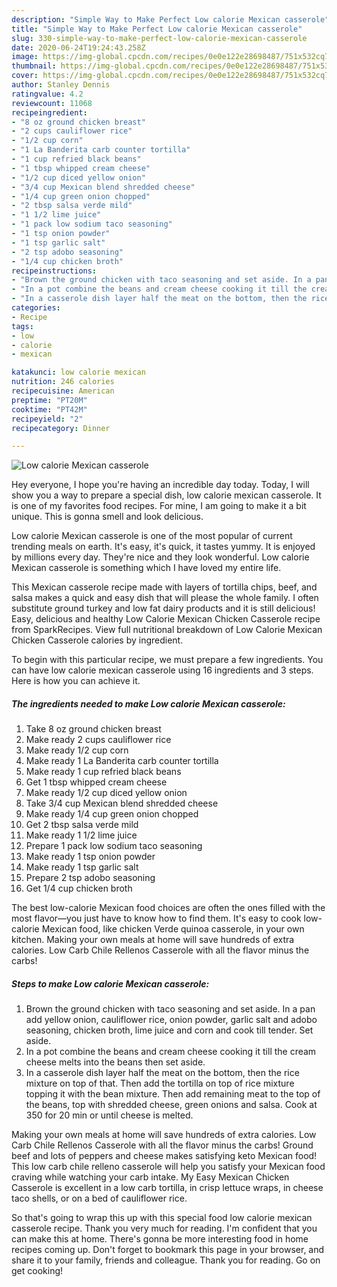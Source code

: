 ```yaml
---
description: "Simple Way to Make Perfect Low calorie Mexican casserole"
title: "Simple Way to Make Perfect Low calorie Mexican casserole"
slug: 330-simple-way-to-make-perfect-low-calorie-mexican-casserole
date: 2020-06-24T19:24:43.258Z
image: https://img-global.cpcdn.com/recipes/0e0e122e28698487/751x532cq70/low-calorie-mexican-casserole-recipe-main-photo.jpg
thumbnail: https://img-global.cpcdn.com/recipes/0e0e122e28698487/751x532cq70/low-calorie-mexican-casserole-recipe-main-photo.jpg
cover: https://img-global.cpcdn.com/recipes/0e0e122e28698487/751x532cq70/low-calorie-mexican-casserole-recipe-main-photo.jpg
author: Stanley Dennis
ratingvalue: 4.2
reviewcount: 11068
recipeingredient:
- "8 oz ground chicken breast"
- "2 cups cauliflower rice"
- "1/2 cup corn"
- "1 La Banderita carb counter tortilla"
- "1 cup refried black beans"
- "1 tbsp whipped cream cheese"
- "1/2 cup diced yellow onion"
- "3/4 cup Mexican blend shredded cheese"
- "1/4 cup green onion chopped"
- "2 tbsp salsa verde mild"
- "1 1/2 lime juice"
- "1 pack low sodium taco seasoning"
- "1 tsp onion powder"
- "1 tsp garlic salt"
- "2 tsp adobo seasoning"
- "1/4 cup chicken broth"
recipeinstructions:
- "Brown the ground chicken with taco seasoning and set aside. In a pan add yellow onion, cauliflower rice, onion powder, garlic salt and adobo seasoning, chicken broth, lime juice and corn and cook till tender. Set aside."
- "In a pot combine the beans and cream cheese cooking it till the cream cheese melts into the beans then set aside."
- "In a casserole dish layer half the meat on the bottom, then the rice mixture on top of that. Then add the tortilla on top of rice mixture topping it with the bean mixture. Then add remaining meat to the top of the beans, top with shredded cheese, green onions and salsa. Cook at 350 for 20 min or until cheese is melted."
categories:
- Recipe
tags:
- low
- calorie
- mexican

katakunci: low calorie mexican 
nutrition: 246 calories
recipecuisine: American
preptime: "PT20M"
cooktime: "PT42M"
recipeyield: "2"
recipecategory: Dinner

---
```



![Low calorie Mexican casserole](https://img-global.cpcdn.com/recipes/0e0e122e28698487/751x532cq70/low-calorie-mexican-casserole-recipe-main-photo.jpg)

Hey everyone, I hope you're having an incredible day today. Today, I will show you a way to prepare a special dish, low calorie mexican casserole. It is one of my favorites food recipes. For mine, I am going to make it a bit unique. This is gonna smell and look delicious.

Low calorie Mexican casserole is one of the most popular of current trending meals on earth. It's easy, it's quick, it tastes yummy. It is enjoyed by millions every day. They're nice and they look wonderful. Low calorie Mexican casserole is something which I have loved my entire life.

This Mexican casserole recipe made with layers of tortilla chips, beef, and salsa makes a quick and easy dish that will please the whole family. I often substitute ground turkey and low fat dairy products and it is still delicious! Easy, delicious and healthy Low Calorie Mexican Chicken Casserole recipe from SparkRecipes. View full nutritional breakdown of Low Calorie Mexican Chicken Casserole calories by ingredient.


To begin with this particular recipe, we must prepare a few ingredients. You can have low calorie mexican casserole using 16 ingredients and 3 steps. Here is how you can achieve it.

<!--inarticleads1-->

##### The ingredients needed to make Low calorie Mexican casserole:

1. Take 8 oz ground chicken breast
1. Make ready 2 cups cauliflower rice
1. Make ready 1/2 cup corn
1. Make ready 1 La Banderita carb counter tortilla
1. Make ready 1 cup refried black beans
1. Get 1 tbsp whipped cream cheese
1. Make ready 1/2 cup diced yellow onion
1. Take 3/4 cup Mexican blend shredded cheese
1. Make ready 1/4 cup green onion chopped
1. Get 2 tbsp salsa verde mild
1. Make ready 1 1/2 lime juice
1. Prepare 1 pack low sodium taco seasoning
1. Make ready 1 tsp onion powder
1. Make ready 1 tsp garlic salt
1. Prepare 2 tsp adobo seasoning
1. Get 1/4 cup chicken broth


The best low-calorie Mexican food choices are often the ones filled with the most flavor—you just have to know how to find them. It&#39;s easy to cook low-calorie Mexican food, like chicken Verde quinoa casserole, in your own kitchen. Making your own meals at home will save hundreds of extra calories. Low Carb Chile Rellenos Casserole with all the flavor minus the carbs! 

<!--inarticleads2-->

##### Steps to make Low calorie Mexican casserole:

1. Brown the ground chicken with taco seasoning and set aside. In a pan add yellow onion, cauliflower rice, onion powder, garlic salt and adobo seasoning, chicken broth, lime juice and corn and cook till tender. Set aside.
1. In a pot combine the beans and cream cheese cooking it till the cream cheese melts into the beans then set aside.
1. In a casserole dish layer half the meat on the bottom, then the rice mixture on top of that. Then add the tortilla on top of rice mixture topping it with the bean mixture. Then add remaining meat to the top of the beans, top with shredded cheese, green onions and salsa. Cook at 350 for 20 min or until cheese is melted.


Making your own meals at home will save hundreds of extra calories. Low Carb Chile Rellenos Casserole with all the flavor minus the carbs! Ground beef and lots of peppers and cheese makes satisfying keto Mexican food! This low carb chile relleno casserole will help you satisfy your Mexican food craving while watching your carb intake. My Easy Mexican Chicken Casserole is excellent in a low carb tortilla, in crisp lettuce wraps, in cheese taco shells, or on a bed of cauliflower rice. 

So that's going to wrap this up with this special food low calorie mexican casserole recipe. Thank you very much for reading. I'm confident that you can make this at home. There's gonna be more interesting food in home recipes coming up. Don't forget to bookmark this page in your browser, and share it to your family, friends and colleague. Thank you for reading. Go on get cooking!
